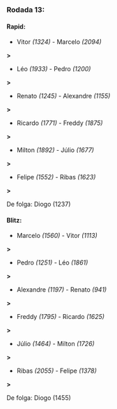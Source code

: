 ### Rodada 13:

#### Rapid:

* Vitor *(1324)*     -     Marcelo *(2094)*

 **>** 
* Léo *(1933)*     -     Pedro *(1200)*

 **>** 
* Renato *(1245)*     -     Alexandre *(1155)*

 **>** 
* Ricardo *(1771)*     -     Freddy *(1875)*

 **>** 
* Milton *(1892)*     -     Júlio *(1677)*

 **>** 
* Felipe *(1552)*     -     Ribas *(1623)*

 **>** 

De folga: Diogo (1237)

#### Blitz:

* Marcelo *(1560)*     -     Vitor *(1113)*

 **>** 
* Pedro *(1251)*     -     Léo *(1861)*

 **>** 
* Alexandre *(1197)*     -     Renato *(941)*

 **>** 
* Freddy *(1795)*     -     Ricardo *(1625)*

 **>** 
* Júlio *(1464)*     -     Milton *(1726)*

 **>** 
* Ribas *(2055)*     -     Felipe *(1378)*

 **>** 

De folga: Diogo (1455)


